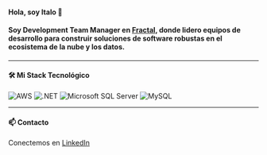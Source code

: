 #### Hola, soy Italo 👋

#### Soy **Development Team Manager** en **[Fractal](https://www.fractal.com.pe)**, donde lidero equipos de desarrollo para construir soluciones de software robustas en el ecosistema de la nube y los datos. 
---

#### 🛠️ Mi Stack Tecnológico

![AWS](https://img.shields.io/badge/AWS-%23FF9900.svg?style=for-the-badge&logo=amazon-aws&logoColor=white)
![.NET](https://img.shields.io/badge/.NET-512BD4?style=for-the-badge&logo=dotnet&logoColor=white)
![Microsoft SQL Server](https://img.shields.io/badge/Microsoft%20SQL%20Server-CC2927?style=for-the-badge&logo=microsoft-sql-server&logoColor=white)
![MySQL](https://img.shields.io/badge/mysql-%2300f.svg?style=for-the-badge&logo=mysql&logoColor=white)

---

#### 📫 Contacto

Conectemos en [LinkedIn](https://www.linkedin.com/in/italo-berrospi-rojas-a2601335)


